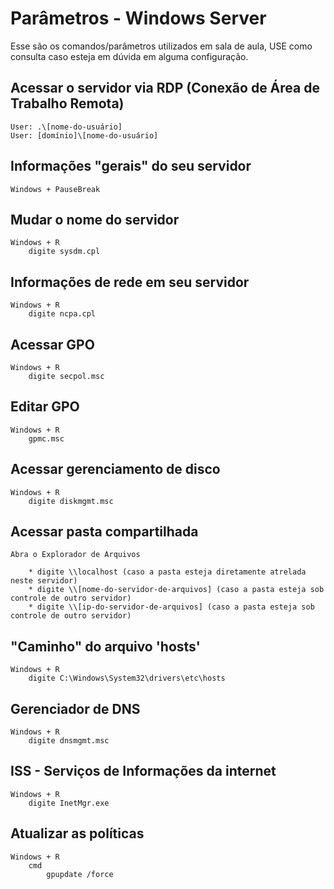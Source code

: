 # Parâmetros - Windows Server

Esse são os comandos/parâmetros utilizados em sala de aula, USE como consulta caso esteja em dúvida em alguma configuração.

## Acessar o servidor via RDP (Conexão de Área de Trabalho Remota)
```
User: .\[nome-do-usuário]
User: [domínio]\[nome-do-usuário]
```

## Informações "gerais" do seu servidor
```
Windows + PauseBreak
```

## Mudar o nome do servidor
```
Windows + R
    digite sysdm.cpl
```

## Informações de rede em seu servidor
```
Windows + R
    digite ncpa.cpl
```

## Acessar GPO
```
Windows + R
    digite secpol.msc
```

## Editar GPO
```
Windows + R
    gpmc.msc
```

## Acessar gerenciamento de disco
```
Windows + R
    digite diskmgmt.msc
```

## Acessar pasta compartilhada
```
Abra o Explorador de Arquivos
    
    * digite \\localhost (caso a pasta esteja diretamente atrelada neste servidor)
    * digite \\[nome-do-servidor-de-arquivos] (caso a pasta esteja sob controle de outro servidor)
    * digite \\[ip-do-servidor-de-arquivos] (caso a pasta esteja sob controle de outro servidor)

```

## "Caminho" do arquivo 'hosts'
```
Windows + R
    digite C:\Windows\System32\drivers\etc\hosts
```

## Gerenciador de DNS
```
Windows + R
    digite dnsmgmt.msc
```

## ISS - Serviços de Informações da internet
```
Windows + R
    digite InetMgr.exe
```

## Atualizar as políticas
```
Windows + R
    cmd
        gpupdate /force
```
